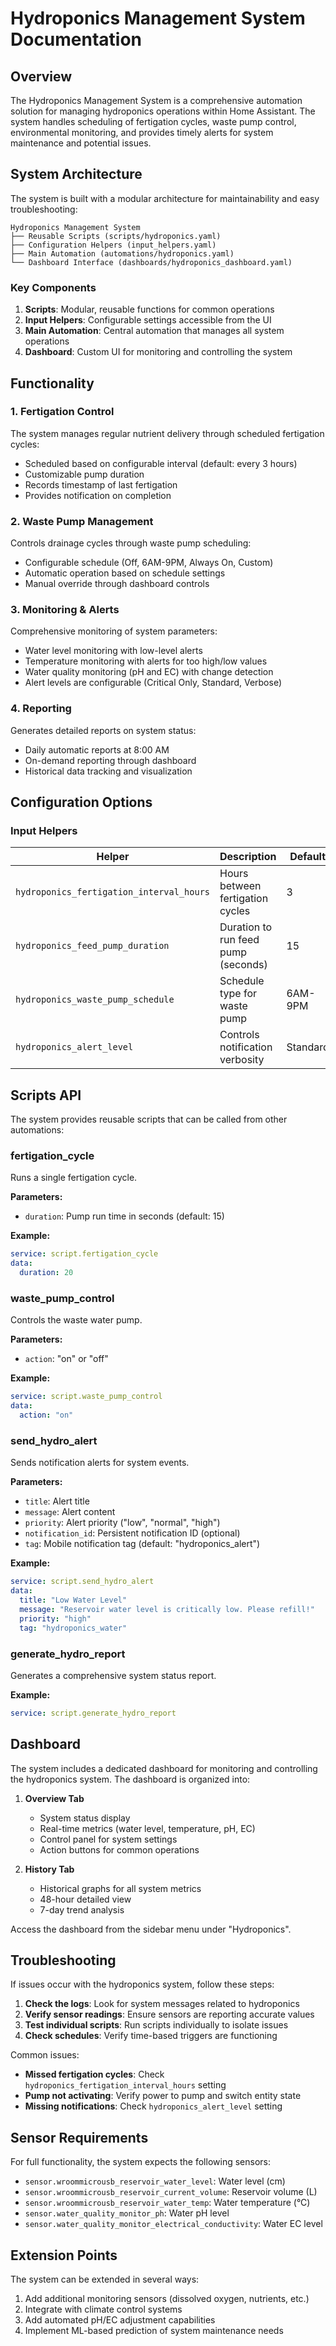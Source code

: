 # Hydroponics Management System Documentation

## Overview

The Hydroponics Management System is a comprehensive automation solution for managing hydroponics operations within Home Assistant. The system handles scheduling of fertigation cycles, waste pump control, environmental monitoring, and provides timely alerts for system maintenance and potential issues.

## System Architecture

The system is built with a modular architecture for maintainability and easy troubleshooting:

```
Hydroponics Management System
├── Reusable Scripts (scripts/hydroponics.yaml)
├── Configuration Helpers (input_helpers.yaml)
├── Main Automation (automations/hydroponics.yaml)
└── Dashboard Interface (dashboards/hydroponics_dashboard.yaml)
```

### Key Components

1. **Scripts**: Modular, reusable functions for common operations
2. **Input Helpers**: Configurable settings accessible from the UI 
3. **Main Automation**: Central automation that manages all system operations
4. **Dashboard**: Custom UI for monitoring and controlling the system

## Functionality

### 1. Fertigation Control

The system manages regular nutrient delivery through scheduled fertigation cycles:

- Scheduled based on configurable interval (default: every 3 hours)
- Customizable pump duration
- Records timestamp of last fertigation
- Provides notification on completion

### 2. Waste Pump Management

Controls drainage cycles through waste pump scheduling:

- Configurable schedule (Off, 6AM-9PM, Always On, Custom)
- Automatic operation based on schedule settings
- Manual override through dashboard controls

### 3. Monitoring & Alerts

Comprehensive monitoring of system parameters:

- Water level monitoring with low-level alerts
- Temperature monitoring with alerts for too high/low values
- Water quality monitoring (pH and EC) with change detection
- Alert levels are configurable (Critical Only, Standard, Verbose)

### 4. Reporting

Generates detailed reports on system status:

- Daily automatic reports at 8:00 AM
- On-demand reporting through dashboard
- Historical data tracking and visualization

## Configuration Options

### Input Helpers

| Helper | Description | Default | Range |
|--------|-------------|---------|-------|
| `hydroponics_fertigation_interval_hours` | Hours between fertigation cycles | 3 | 0-12 |
| `hydroponics_feed_pump_duration` | Duration to run feed pump (seconds) | 15 | 5-60 |
| `hydroponics_waste_pump_schedule` | Schedule type for waste pump | 6AM-9PM | Off/6AM-9PM/Always On/Custom |
| `hydroponics_alert_level` | Controls notification verbosity | Standard | Critical Only/Standard/Verbose |

## Scripts API

The system provides reusable scripts that can be called from other automations:

### fertigation_cycle

Runs a single fertigation cycle.

**Parameters:**
- `duration`: Pump run time in seconds (default: 15)

**Example:**
```yaml
service: script.fertigation_cycle
data:
  duration: 20
```

### waste_pump_control

Controls the waste water pump.

**Parameters:**
- `action`: "on" or "off"

**Example:**
```yaml
service: script.waste_pump_control
data:
  action: "on"
```

### send_hydro_alert

Sends notification alerts for system events.

**Parameters:**
- `title`: Alert title
- `message`: Alert content
- `priority`: Alert priority ("low", "normal", "high")
- `notification_id`: Persistent notification ID (optional)
- `tag`: Mobile notification tag (default: "hydroponics_alert")

**Example:**
```yaml
service: script.send_hydro_alert
data:
  title: "Low Water Level"
  message: "Reservoir water level is critically low. Please refill!"
  priority: "high"
  tag: "hydroponics_water"
```

### generate_hydro_report

Generates a comprehensive system status report.

**Example:**
```yaml
service: script.generate_hydro_report
```

## Dashboard

The system includes a dedicated dashboard for monitoring and controlling the hydroponics system. The dashboard is organized into:

1. **Overview Tab**
   - System status display
   - Real-time metrics (water level, temperature, pH, EC)
   - Control panel for system settings
   - Action buttons for common operations

2. **History Tab**
   - Historical graphs for all system metrics
   - 48-hour detailed view
   - 7-day trend analysis

Access the dashboard from the sidebar menu under "Hydroponics".

## Troubleshooting

If issues occur with the hydroponics system, follow these steps:

1. **Check the logs**: Look for system messages related to hydroponics
2. **Verify sensor readings**: Ensure sensors are reporting accurate values
3. **Test individual scripts**: Run scripts individually to isolate issues
4. **Check schedules**: Verify time-based triggers are functioning

Common issues:

- **Missed fertigation cycles**: Check `hydroponics_fertigation_interval_hours` setting
- **Pump not activating**: Verify power to pump and switch entity state
- **Missing notifications**: Check `hydroponics_alert_level` setting

## Sensor Requirements

For full functionality, the system expects the following sensors:

- `sensor.wroommicrousb_reservoir_water_level`: Water level (cm)
- `sensor.wroommicrousb_reservoir_current_volume`: Reservoir volume (L)
- `sensor.wroommicrousb_reservoir_water_temp`: Water temperature (°C)
- `sensor.water_quality_monitor_ph`: Water pH level
- `sensor.water_quality_monitor_electrical_conductivity`: Water EC level

## Extension Points

The system can be extended in several ways:

1. Add additional monitoring sensors (dissolved oxygen, nutrients, etc.)
2. Integrate with climate control systems 
3. Add automated pH/EC adjustment capabilities
4. Implement ML-based prediction of system maintenance needs